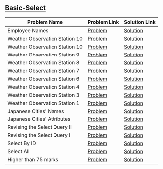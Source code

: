 ## [Basic-Select](https://www.hackerrank.com/domains/sql/select)

Problem Name|Problem Link|Solution Link
---|---|---
Employee Names |[Problem](https://www.hackerrank.com/challenges/name-of-employees/problem)|[Solution](./name-of-employees.sql)
Weather Observation Station 10|[Problem](https://www.hackerrank.com/challenges/weather-observation-station-10/problem)|[Solution](./weather-observation-station-10.sql)
Weather Observation Station 10|[Problem](https://www.hackerrank.com/challenges/weather-observation-station-10/problem)|[Solution](./weather-observation-station-10.sql)
Weather Observation Station 9|[Problem](https://www.hackerrank.com/challenges/weather-observation-station-9/problem)|[Solution](./weather-observation-station-9.sql)
Weather Observation Station 8|[Problem](https://www.hackerrank.com/challenges/weather-observation-station-8/problem)|[Solution](./weather-observation-station-8.sql)
Weather Observation Station 7|[Problem](https://www.hackerrank.com/challenges/weather-observation-station-7/problem)|[Solution](./weather-observation-station-7.sql)
Weather Observation Station 6|[Problem](https://www.hackerrank.com/challenges/weather-observation-station-6/problem)|[Solution](./weather-observation-station-6.sql)
Weather Observation Station 4|[Problem](https://www.hackerrank.com/challenges/weather-observation-station-4/problem)|[Solution](./weather-observation-station-4.sql)
Weather Observation Station 3|[Problem](https://www.hackerrank.com/challenges/weather-observation-station-3/problem)|[Solution](./weather-observation-station-3.sql)
Weather Observation Station 1|[Problem](https://www.hackerrank.com/challenges/weather-observation-station-1/problem)|[Solution](./weather-observation-station-1.sql)
Japanese Cities' Names|[Problem](https://www.hackerrank.com/challenges/japanese-cities-name/problem)|[Solution](./japanese-cities-name.sql)
Japanese Cities' Attributes|[Problem](https://www.hackerrank.com/challenges/japanese-cities-attributes/problem)|[Solution](./japanese-cities-attributes.sql)
Revising the Select Query II|[Problem](https://www.hackerrank.com/challenges/revising-the-select-query-2/problem)|[Solution](./revising-the-select-query-2.sql)
Revising the Select Query I|[Problem](https://www.hackerrank.com/challenges/revising-the-select-query/problem)|[Solution](./revising-the-select-query.sql)
Select By ID|[Problem](https://www.hackerrank.com/challenges/select-by-id/problem)|[Solution](./select-by-id.sql)
Select All|[Problem](https://www.hackerrank.com/challenges/select-all-sql/problem)|[Solution](./select-all-sql.sql)
Higher than 75 marks|[Problem](https://www.hackerrank.com/challenges/more-than-75-marks/problem)|[Solution](https://github.com/ank47197/Hackerrank/blob/master/SQL/Basic-Select/more-than-75-marks.sql)
